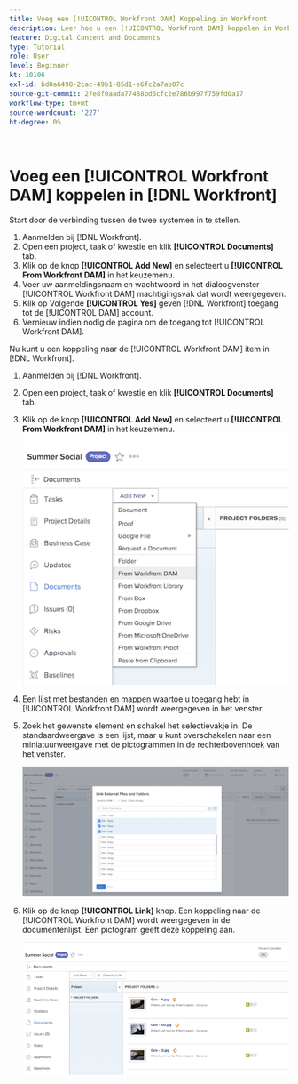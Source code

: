 ```yaml
---
title: Voeg een [!UICONTROL Workfront DAM] Koppeling in Workfront
description: Leer hoe u een [!UICONTROL Workfront DAM] koppelen in Workfront zodat u een koppeling kunt maken [!UICONTROL DAM] naar uw project, taak of probleem in Workfront.
feature: Digital Content and Documents
type: Tutorial
role: User
level: Beginner
kt: 10106
exl-id: bd0a6498-2cac-49b1-85d1-e6fc2a7ab07c
source-git-commit: 27e8f0aada77488bd6cfc2e786b997f759fd0a17
workflow-type: tm+mt
source-wordcount: '227'
ht-degree: 0%

---
```


# Voeg een [!UICONTROL Workfront DAM] koppelen in [!DNL Workfront]

Start door de verbinding tussen de twee systemen in te stellen.

1. Aanmelden bij [!DNL Workfront].
1. Open een project, taak of kwestie en klik **[!UICONTROL Documents]** tab.
1. Klik op de knop **[!UICONTROL Add New]** en selecteert u **[!UICONTROL From Workfront DAM]** in het keuzemenu.
1. Voer uw aanmeldingsnaam en wachtwoord in het dialoogvenster [!UICONTROL Workfront DAM] machtigingsvak dat wordt weergegeven.
1. Klik op Volgende **[!UICONTROL Yes]** geven [!DNL Workfront] toegang tot de [!UICONTROL DAM] account.
1. Vernieuw indien nodig de pagina om de toegang tot [!UICONTROL Workfront DAM].

Nu kunt u een koppeling naar de [!UICONTROL Workfront DAM] item in [!DNL Workfront].

1. Aanmelden bij [!DNL Workfront].
1. Open een project, taak of kwestie en klik **[!UICONTROL Documents]** tab.
1. Klik op de knop **[!UICONTROL Add New]** en selecteert u **[!UICONTROL From Workfront DAM]** in het keuzemenu.
   ![Een afbeelding van de [!UICONTROL From Workfront DAM] in de [!UICONTROL Add New] vervolgkeuzemenu](assets/01-contributor-from-workfront-dam.png)
1. Een lijst met bestanden en mappen waartoe u toegang hebt in [!UICONTROL Workfront DAM] wordt weergegeven in het venster.

1. Zoek het gewenste element en schakel het selectievakje in. De standaardweergave is een lijst, maar u kunt overschakelen naar een miniatuurweergave met de pictogrammen in de rechterbovenhoek van het venster.

   ![Een afbeelding van geselecteerde elementen in een pop-upvenster](assets/02-contributor-select-files-in-dam.png)

1. Klik op de knop **[!UICONTROL Link]** knop. Een koppeling naar de [!UICONTROL Workfront DAM] wordt weergegeven in de documentenlijst. Een pictogram geeft deze koppeling aan.

   ![Een afbeelding van de koppelingen naar de [!UICONTROL Workfront DAM] bestanden die worden weergegeven in de documentenlijst van [!DNL Workfront].](assets/03-contributor-linked-in-wf.png)
